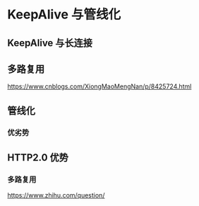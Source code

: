 # KeepAlive 与管线化

## KeepAlive 与长连接

## 多路复用

https://www.cnblogs.com/XiongMaoMengNan/p/8425724.html

## 管线化

### 优劣势

## HTTP2.0 优势

### 多路复用

https://www.zhihu.com/question/